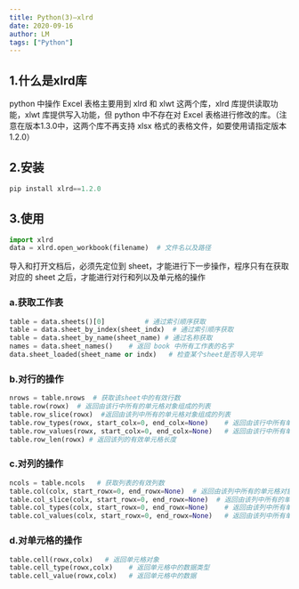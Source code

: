 ```yaml
---
title: Python(3)—xlrd
date: 2020-09-16
author: LM
tags: ["Python"]
---
```


## 1.什么是xlrd库

python 中操作 Excel 表格主要用到 xlrd 和 xlwt 这两个库，xlrd 库提供读取功能，xlwt 库提供写入功能，但 python 中不存在对 Excel 表格进行修改的库。（注意在版本1.3.0中，这两个库不再支持 xlsx 格式的表格文件，如要使用请指定版本1.2.0）

## 2.安装

```python
pip install xlrd==1.2.0
```

## 3.使用

```python
import xlrd
data = xlrd.open_workbook(filename)  # 文件名以及路径
```

导入和打开文档后，必须先定位到 sheet，才能进行下一步操作，程序只有在获取对应的 sheet 之后，才能进行对行和列以及单元格的操作

### a.获取工作表

```python
table = data.sheets()[0]          # 通过索引顺序获取
table = data.sheet_by_index(sheet_indx)  # 通过索引顺序获取
table = data.sheet_by_name(sheet_name) # 通过名称获取
names = data.sheet_names()    # 返回 book 中所有工作表的名字
data.sheet_loaded(sheet_name or indx)   # 检查某个sheet是否导入完毕
```

### b.对行的操作

```python
nrows = table.nrows  # 获取该sheet中的有效行数
table.row(rowx)  # 返回由该行中所有的单元格对象组成的列表
table.row_slice(rowx)  #返回由该列中所有的单元格对象组成的列表
table.row_types(rowx, start_colx=0, end_colx=None)    # 返回由该行中所有单元格的数据类型组成的列表
table.row_values(rowx, start_colx=0, end_colx=None)   # 返回由该行中所有单元格的数据组成的列表
table.row_len(rowx) # 返回该列的有效单元格长度
```

### c.对列的操作

```python
ncols = table.ncols   # 获取列表的有效列数
table.col(colx, start_rowx=0, end_rowx=None)  # 返回由该列中所有的单元格对象组成的列表
table.col_slice(colx, start_rowx=0, end_rowx=None)  # 返回由该列中所有的单元格对象组成的列表
table.col_types(colx, start_rowx=0, end_rowx=None)    # 返回由该列中所有单元格的数据类型组成的列表
table.col_values(colx, start_rowx=0, end_rowx=None)   # 返回由该列中所有单元格的数据组成的列表
```

### d.对单元格的操作 

```python
table.cell(rowx,colx)   # 返回单元格对象
table.cell_type(rowx,colx)    # 返回单元格中的数据类型
table.cell_value(rowx,colx)   # 返回单元格中的数据
```
